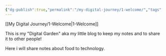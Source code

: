 ```yaml
---
{"dg-publish":true,"permalink":"/my-digital-journey/1-welcome/","tags":["gardenEntry"]}
---
```


[[My Digital Journey/1-Welcome\|1-Welcome]]

This is my "Digital Garden" aka my little blog to keep my notes and to share it to other people!

Here i will share notes about food to technology.

